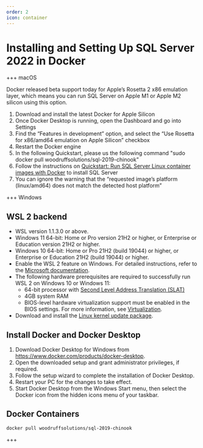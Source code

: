 ```yaml
---
order: 2
icon: container
---
```

# Installing and Setting Up SQL Server 2022 in Docker

+++ macOS

Docker released beta support today for Apple’s Rosetta 2 x86 emulation layer, which means you can run SQL Server on Apple M1 or Apple M2 silicon using this option.

1. Download and install the latest Docker for Apple Silicon
2. Once Docker Desktop is running, open the Dashboard and go into Settings
3. Find the “Features in development” option, and select the “Use Rosetta for x86/amd64 emulation on Apple Silicon” checkbox
4. Restart the Docker engine
5. In the following Quickstart, please us the following command "sudo docker pull woodruffsolutions/sql-2019-chinook"
6. Follow the instructions on <a href="https://learn.microsoft.com/sql/linux/quickstart-install-connect-docker" target="_blank">Quickstart: Run SQL Server Linux container images with Docker</a> to install SQL Server
7. You can ignore the warning that the “requested image’s platform (linux/amd64) does not match the detected host platform”

+++ Windows

## WSL 2 backend

- WSL version 1.1.3.0 or above.
- Windows 11 64-bit: Home or Pro version 21H2 or higher, or Enterprise or Education version 21H2 or higher.
- Windows 10 64-bit: Home or Pro 21H2 (build 19044) or higher, or Enterprise or Education 21H2 (build 19044) or higher.
- Enable the WSL 2 feature on Windows. For detailed instructions, refer to the [Microsoft documentation](https://docs.microsoft.com/en-us/windows/wsl/install-win10).
- The following hardware prerequisites are required to successfully run WSL 2 on Windows 10 or Windows 11:
  - 64-bit processor with [Second Level Address Translation (SLAT)](https://en.wikipedia.org/wiki/Second_Level_Address_Translation)
  - 4GB system RAM
  - BIOS-level hardware virtualization support must be enabled in the BIOS settings. For more information, see [Virtualization](https://docs.docker.com/desktop/troubleshoot/topics/#virtualization).
- Download and install the [Linux kernel update package](https://docs.microsoft.com/windows/wsl/wsl2-kernel).

## Install Docker and Docker Desktop

1. Download Docker Desktop for Windows from https://www.docker.com/products/docker-desktop.
2. Open the downloaded setup and grant administrator privileges, if required.
3. Follow the setup wizard to complete the installation of Docker Desktop.
4. Restart your PC for the changes to take effect.
5. Start Docker Desktop from the Windows Start menu, then select the Docker icon from the hidden icons menu of your taskbar.

## Docker Containers

``` output
docker pull woodruffsolutions/sql-2019-chinook
```
+++